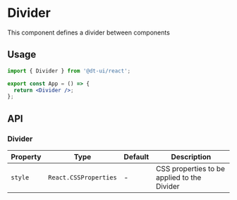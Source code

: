 # Divider

This component defines a divider between components

## Usage

```jsx
import { Divider } from '@dt-ui/react';

export const App = () => {
  return <Divider />;
};
```

## API

### Divider

| Property | Type                  | Default | Description                                 |
| -------- | --------------------- | ------- | ------------------------------------------- |
| `style`  | `React.CSSProperties` | -       | CSS properties to be applied to the Divider |
